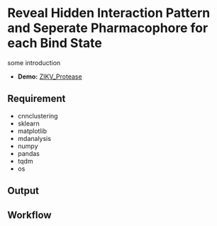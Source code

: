 # Reveal Hidden Interaction Pattern and Seperate Pharmacophore for each Bind State

some introduction

- **Demo:** [ZIKV_Protease](https://github.com/ChristyLau/Demo-ZIKV-time.ipynb)



## Requirement
- cnnclustering
- sklearn
- matplotlib
- mdanalysis
- numpy
- pandas
- tqdm
- os


## Output


## Workflow

## 
